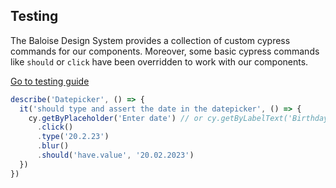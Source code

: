 ## Testing

The Baloise Design System provides a collection of custom cypress commands for our components. Moreover, some basic cypress commands like `should` or `click` have been overridden to work with our components.

<a class="sb-unstyled button is-primary" href="../?path=/docs/development-testing--page">Go to testing guide</a>

<!-- START: human documentation -->

```typescript
describe('Datepicker', () => {
  it('should type and assert the date in the datepicker', () => {
    cy.getByPlaceholder('Enter date') // or cy.getByLabelText('Birthday')
      .click()
      .type('20.2.23')
      .blur()
      .should('have.value', '20.02.2023')
  })
})
```

<!-- END: human documentation -->

